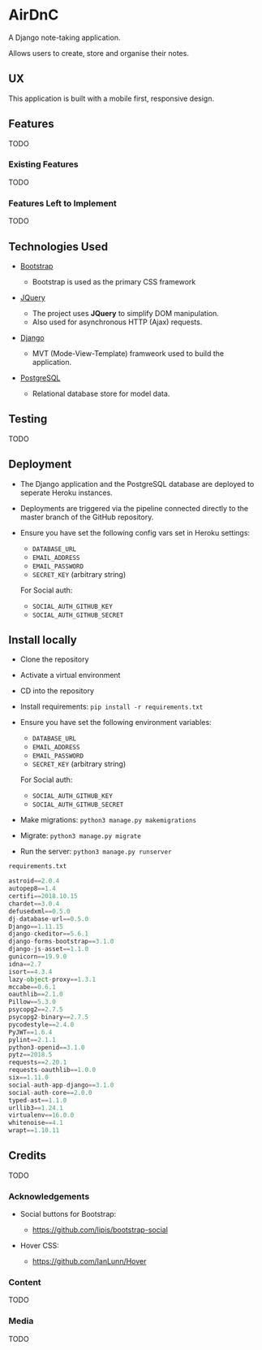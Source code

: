 # AirDnC

A Django note-taking application.

Allows users to create, store and organise their notes.

 
## UX
This application is built with a mobile first, responsive design.

## Features
TODO
### Existing Features
TODO
### Features Left to Implement
TODO
## Technologies Used
- [Bootstrap](https://getbpptstrap.com)
    - Bootstrap is used as the primary CSS framework

- [JQuery](https://jquery.com)
    - The project uses **JQuery** to simplify DOM manipulation.
    - Also used for asynchronous HTTP (Ajax) requests.

- [Django](https://www.djangoproject.com/)
    - MVT (Mode-View-Template) framweork used to build the application. 

- [PostgreSQL](https://www.postgresql.org/)
    - Relational database store for model data.

## Testing

TODO

## Deployment
- The Django application and the PostgreSQL database are deployed to seperate Heroku instances.

- Deployments are triggered via the pipeline connected directly to the master branch of the GitHub repository.

- Ensure you have set the following config vars set in Heroku settings:
    - `DATABASE_URL`
    - `EMAIL_ADDRESS`
    - `EMAIL_PASSWORD`
    - `SECRET_KEY` (arbitrary string)

    For Social auth:
    - `SOCIAL_AUTH_GITHUB_KEY`
    - `SOCIAL_AUTH_GITHUB_SECRET`


## Install locally

- Clone the repository

- Activate a virtual environment

- CD into the repository

- Install requirements: `pip install -r requirements.txt`

- Ensure you have set the following environment variables:
    - `DATABASE_URL`
    - `EMAIL_ADDRESS`
    - `EMAIL_PASSWORD`
    - `SECRET_KEY` (arbitrary string)

    For Social auth:
    - `SOCIAL_AUTH_GITHUB_KEY`
    - `SOCIAL_AUTH_GITHUB_SECRET`

- Make migrations: `python3 manage.py makemigrations`

- Migrate: `python3 manage.py migrate`

- Run the server: `python3 manage.py runserver`

```python
requirements.txt

astroid==2.0.4
autopep8==1.4
certifi==2018.10.15
chardet==3.0.4
defusedxml==0.5.0
dj-database-url==0.5.0
Django==1.11.15
django-ckeditor==5.6.1
django-forms-bootstrap==3.1.0
django-js-asset==1.1.0
gunicorn==19.9.0
idna==2.7
isort==4.3.4
lazy-object-proxy==1.3.1
mccabe==0.6.1
oauthlib==2.1.0
Pillow==5.3.0
psycopg2==2.7.5
psycopg2-binary==2.7.5
pycodestyle==2.4.0
PyJWT==1.6.4
pylint==2.1.1
python3-openid==3.1.0
pytz==2018.5
requests==2.20.1
requests-oauthlib==1.0.0
six==1.11.0
social-auth-app-django==3.1.0
social-auth-core==2.0.0
typed-ast==1.1.0
urllib3==1.24.1
virtualenv==16.0.0
whitenoise==4.1
wrapt==1.10.11

```


## Credits
TODO
### Acknowledgements
- Social buttons for Bootstrap:
   - https://github.com/lipis/bootstrap-social

- Hover CSS:
   - https://github.com/IanLunn/Hover

### Content
TODO
### Media
TODO